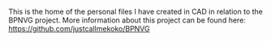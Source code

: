 This is the home of the personal files I have created in CAD in relation to the BPNVG project.
More information about this project can be found here: https://github.com/justcallmekoko/BPNVG